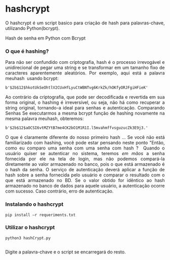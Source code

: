 # hashcrypt

<!-- wp:tadv/classic-paragraph -->
<p style="text-align: justify;">O hashcrypt é um script basico para criação de hash para palavras-chave, utilizando Python(bcrypt).</p>
<p style="text-align: justify;">Hash de senha em Python com Bcrypt</p>
<h3 style="text-align: justify;">O que é hashing?</h3>
<p style="text-align: justify;">Para não ser confundido com criptografia, hash é o processo irrevogável e unidirecional de pegar uma string e se transformar em um tamanho fixo de caracteres aparentemente aleatórios. Por exemplo, aqui está a palavra meuhash  usando bcrypt:</p>
<!-- /wp:tadv/classic-paragraph -->

<!-- wp:code -->
<pre class="wp-block-code"><code>b'$2b$12$hkotUkSeOhtlV2CUxHfLyuCtWBNTvg6KrkZk/hOKfyORJFgiHFieK'</code></pre>
<!-- /wp:code -->

<!-- wp:tadv/classic-paragraph -->
<p style="text-align: justify;">Ao contrário da criptografia, que pode ser decodificada e revertida em sua forma original, o hashing é irreversível, ou seja, não há como recuperar a string original, tornando-a ideal para senhas e autenticação. Comparando Senhas Se executarmos a mesma bcrypt função de hashing novamente na mesma palavra meuhash, obteremos: </p>
<!-- /wp:tadv/classic-paragraph -->

<!-- wp:code -->
<pre class="wp-block-code"><code>b'$2b$12$aOCSI6vtMZYtB7me4CK2bO1M1R1I.l5mvahmffvsguzucZk3E9j3.'</code></pre>
<!-- /wp:code -->

<!-- wp:tadv/classic-paragraph -->
<p style="text-align: justify;">O que é claramente diferente do nosso primeiro hash ... Se você não está familiarizado com hashing, você pode estar pensando neste ponto "Então, como eu comparo uma senha com uma senha com hash ?  <span>Quando o usuário quiser se autenticar no sistema, teremos </span><em>em mãos</em><span> a senha fornecida por ele na tela de login, mas não podemos compará-la diretamente ao valor armazenado no banco, pois o que está armazenado é o hash da senha. O serviço de autenticação deverá aplicar a função de hash sobre a senha fornecida pelo usuário e comparar o resultado com o que está armazenado no BD. Se o valor obtido for idêntico ao hash armazenado no banco de dados para aquele usuário, a autenticação ocorre com sucesso. Caso contrário, erro de autenticação.</span></p>
<h3>Instalando o hashcrypt</h3>
<!-- /wp:tadv/classic-paragraph -->

<!-- wp:code -->
<pre class="wp-block-code"><code>pip install –r requeriments.txt </code></pre>
<!-- /wp:code -->

<!-- wp:heading {"level":3} -->
<h3>Utilizar o hashcrypt</h3>
<!-- /wp:heading -->

<!-- wp:code -->
<pre class="wp-block-code"><code>python3 hashCrypt.py</code></pre>
<!-- /wp:code -->

<!-- wp:image {"id":3003} -->
<figure class="wp-block-image"><img src="https://nsworld.com.br/wp-content/uploads/2019/06/hashCrypt.png" alt="" class="wp-image-3003"/></figure>
<!-- /wp:image -->

<!-- wp:tadv/classic-paragraph -->
<p>Digite a palavra-chave e o script se encarregará do resto.</p>
<!-- /wp:tadv/classic-paragraph -->

<!-- wp:image {"id":3004} -->
<figure class="wp-block-image"><img src="https://nsworld.com.br/wp-content/uploads/2019/06/hashTeste.png" alt="" class="wp-image-3004"/></figure>
<!-- /wp:image -->
